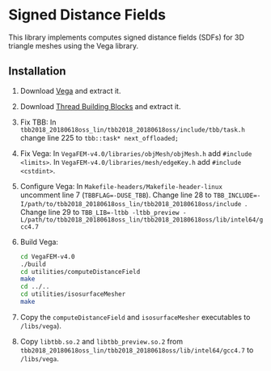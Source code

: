 # Signed Distance Fields

This library implements computes signed distance fields (SDFs) for 3D triangle meshes using the Vega library.

## Installation

1. Download [Vega](https://viterbi-web.usc.edu/~jbarbic/vega/download.html) and extract it.
2. Download [Thread Building Blocks](https://github.com/oneapi-src/oneTBB/releases/tag/2019_U5) and extract it.
3. Fix TBB: In `tbb2018_20180618oss_lin/tbb2018_20180618oss/include/tbb/task.h` change line 225 to `tbb::task* next_offloaded;`
4. Fix Vega: In `VegaFEM-v4.0/libraries/objMesh/objMesh.h` add `#include <limits>`. In `VegaFEM-v4.0/libraries/mesh/edgeKey.h` add `#include <cstdint>`.
5.   Configure Vega: In `Makefile-headers/Makefile-header-linux` uncomment line 7 (`TBBFLAG=-DUSE_TBB`). Change line 28 to `TBB_INCLUDE=-I/path/to/tbb2018_20180618oss_lin/tbb2018_20180618oss/include
`. Change line 29 to `TBB_LIB=-ltbb -ltbb_preview -L/path/to/tbb2018_20180618oss_lin/tbb2018_20180618oss/lib/intel64/gcc4.7`
6. Build Vega:

    ```bash
    cd VegaFEM-v4.0
    ./build
    cd utilities/computeDistanceField
    make
    cd ../..
    cd utilities/isosurfaceMesher
    make
    ```

7. Copy the `computeDistanceField` and `isosurfaceMesher` executables to `/libs/vega`).
8. Copy `libtbb.so.2` and `libtbb_preview.so.2` from `tbb2018_20180618oss_lin/tbb2018_20180618oss/lib/intel64/gcc4.7` to `/libs/vega`.